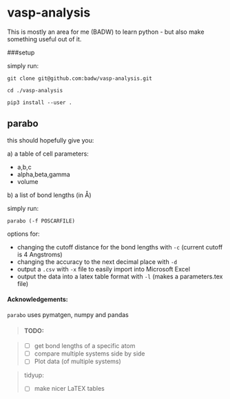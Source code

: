 # vasp-analysis
This is mostly an area for me (BADW) to learn python - but also make something useful out of it.

###setup

simply run:
``` 
git clone git@github.com:badw/vasp-analysis.git

cd ./vasp-analysis

pip3 install --user .
```
## parabo
this should hopefully give you:

a) a table of cell parameters:

* a,b,c
* alpha,beta,gamma
* volume

b) a list of bond lengths (in Å)

simply run:
```
parabo (-f POSCARFILE)
```
options for:

* changing the cutoff distance for the bond lengths with `-c` (current cutoff is 4 Angstroms)
* changing the accuracy to the next decimal place with `-d`
* output a `.csv` with `-x` file to easily import into Microsoft Excel
* output the data into a latex table format with `-l` (makes a parameters.tex file)


#### Acknowledgements:

`parabo` uses pymatgen, numpy and pandas

> #### TODO:

> - [ ] get bond lengths of a specific atom
> - [ ] compare multiple systems side by side
> - [ ] Plot data (of multiple systems) 

> tidyup:
> - [ ] make nicer LaTEX tables

